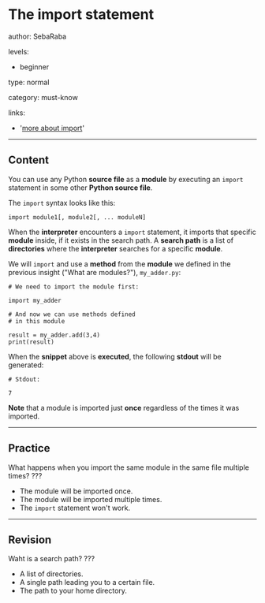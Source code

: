 # The import statement
author: SebaRaba

levels:

  - beginner

type: normal

category: must-know

links:

  - '[more about import](https://www.digitalocean.com/community/tutorials/how-to-import-modules-in-python-3)'

---
## Content

You can use any Python **source file** as a **module** by executing an `import` statement in some other **Python source file**.

The `import` syntax looks like this:

```
import module1[, module2[, ... moduleN]
```

When the **interpreter** encounters a `import` statement, it imports that specific **module** inside, if it exists in the search path. A **search path** is a list of **directories** where the **interpreter** searches for a specific **module**.

We will `import` and use a **method** from the **module** we defined in the previous insight ("What are modules?"), `my_adder.py`:

```
# We need to import the module first:

import my_adder

# And now we can use methods defined
# in this module

result = my_adder.add(3,4)
print(result)
```

When the **snippet** above is **executed**, the following **stdout** will be generated:

```
# Stdout:

7
```

**Note** that a module is imported just **once** regardless of the times it was imported.

---
## Practice

What happens when you import the same module in the same file multiple times?
???

* The module will be imported once.
* The module will be imported multiple times.
* The `import` statement won't work.

---
## Revision

Waht is a search path?
???

* A list of directories.
* A single path leading you to a certain file.
* The path to your home directory.
